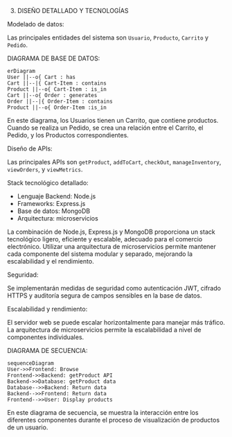 3. DISEÑO DETALLADO Y TECNOLOGÍAS

Modelado de datos:

Las principales entidades del sistema son `Usuario`, `Producto`, `Carrito` y `Pedido`.

DIAGRAMA DE BASE DE DATOS:

```mermaid
erDiagram
User ||--o{ Cart : has
Cart ||--|{ Cart-Item : contains
Product ||--o{ Cart-Item : is_in
Cart ||--o{ Order : generates
Order ||--|{ Order-Item : contains
Product ||--o{ Order-Item :is_in
```

En este diagrama, los Usuarios tienen un Carrito, que contiene productos. Cuando se realiza un Pedido, se crea una relación entre el Carrito, el Pedido, y los Productos correspondientes.

Diseño de APIs:

Las principales APIs son `getProduct`, `addToCart`, `checkOut`, `manageInventory`, `viewOrders`, y `viewMetrics`.

Stack tecnológico detallado: 

- Lenguaje Backend: Node.js
- Frameworks: Express.js
- Base de datos: MongoDB
- Arquitectura: microservicios

La combinación de Node.js, Express.js y MongoDB proporciona un stack tecnológico ligero, eficiente y escalable, adecuado para el comercio electrónico. Utilizar una arquitectura de microservicios permite mantener cada componente del sistema modular y separado, mejorando la escalabilidad y el rendimiento.

Seguridad: 

Se implementarán medidas de seguridad como autenticación JWT, cifrado HTTPS y auditoría segura de campos sensibles en la base de datos.

Escalabilidad y rendimiento: 

El servidor web se puede escalar horizontalmente para manejar más tráfico. La arquitectura de microservicios permite la escalabilidad a nivel de componentes individuales.

DIAGRAMA DE SECUENCIA:

```mermaid
sequenceDiagram
User->>Frontend: Browse
Frontend->>Backend: getProduct API
Backend->>Database: getProduct data
Database-->>Backend: Return data
Backend-->>Frontend: Return data
Frontend-->>User: Display products
```
En este diagrama de secuencia, se muestra la interacción entre los diferentes componentes durante el proceso de visualización de productos de un usuario.